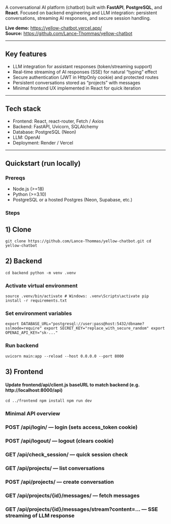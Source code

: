 A conversational AI platform (chatbot) built with **FastAPI**, **PostgreSQL**, and **React**. Focused on backend engineering and LLM integration: persistent conversations, streaming AI responses, and secure session handling.

**Live demo:** https://yellow-chatbot.vercel.app/  
**Source:** https://github.com/Lance-Thommas/yellow-chatbot

---

## Key features

- LLM integration for assistant responses (token/streaming support)
- Real-time streaming of AI responses (SSE) for natural “typing” effect
- Secure authentication (JWT in HttpOnly cookie) and protected routes
- Persistent conversations stored as “projects” with messages
- Minimal frontend UX implemented in React for quick iteration

---

## Tech stack

- Frontend: React, react-router, Fetch / Axios
- Backend: FastAPI, Uvicorn, SQLAlchemy
- Database: PostgreSQL (Neon)
- LLM: OpenAI
- Deployment: Render / Vercel

---

## Quickstart (run locally)

### Prereqs

- Node.js (>=18)
- Python (>=3.10)
- PostgreSQL or a hosted Postgres (Neon, Supabase, etc.)

### Steps

## 1) Clone

`git clone https://github.com/Lance-Thommas/yellow-chatbot.git
cd yellow-chatbot`

## 2) Backend

`cd backend
python -m venv .venv`

### Activate virtual environment

`source .venv/bin/activate # Windows: .venv\Scripts\activate
pip install -r requirements.txt`

### Set environment variables

`export DATABASE_URL="postgresql://user:pass@host:5432/dbname?sslmode=require"
export SECRET_KEY="replace_with_secure_random"
export OPENAI_API_KEY="sk-..."`

### Run backend

`uvicorn main:app --reload --host 0.0.0.0 --port 8000`

## 3) Frontend

#### Update frontend/api/client.js baseURL to match backend (e.g. http://localhost:8000/api)

`cd ../frontend
npm install
npm run dev`

### Minimal API overview

### POST /api/login/ — login (sets access_token cookie)

### POST /api/logout/ — logout (clears cookie)

### GET /api/check_session/ — quick session check

### GET /api/projects/ — list conversations

### POST /api/projects/ — create conversation

### GET /api/projects/{id}/messages/ — fetch messages

### GET /api/projects/{id}/messages/stream?content=... — SSE streaming of LLM response
